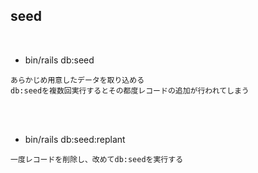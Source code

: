 ## seed  
<br>

- bin/rails db:seed  
```
あらかじめ用意したデータを取り込める
db:seedを複数回実行するとその都度レコードの追加が行われてしまう
```
<br>
<br>

- bin/rails db:seed:replant  
```
一度レコードを削除し、改めてdb:seedを実行する
```